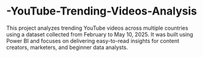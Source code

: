# -YouTube-Trending-Videos-Analysis
This project analyzes trending YouTube videos across multiple countries using a dataset collected from February to May 10, 2025. It was built using Power BI and focuses on delivering easy-to-read insights for content creators, marketers, and beginner data analysts.
